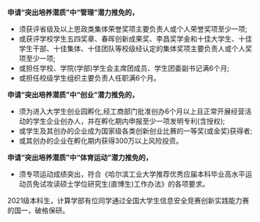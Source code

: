 **申请“突出培养潜质”中“管理”潜力推免的，**

- 须获评省级及以上思政类集体荣誉奖项主要负责人或个人荣誉奖项至少一项;
- 或获评学校学生五四奖章、春晖创新成果奖、李昌奖学金和十佳大学生、十佳学生干部、十佳集体、十佳团队等校级经认定的集体奖项主要负责人或个人奖项至少一项;
- 或担任学校、学院(学部)学生会主席团成员、学生团委副书记满6个月;
- 或担任校级学生组织主要负责人任职满6个月。
  
**申请“突出培养潜质”中“创业”潜力推免的，**

- 须为进入大学生创业园孵化,经工商部门批准创办6个月以上且正常开展经营活动的学生企业创办人，并在孵化期内申报至少一项发明专利(含授权);
- 或学生及其创办的企业成为国家级各类创新创业比赛的一等奖(或金奖)获得者;
- 或其创办的企业在孵化期内获得300万以上风险投资。

**申请“突出培养潜质”中“体育运动”潜力推免的，**

- 须专项运动成绩突出，符合《哈尔滨工业大学推荐优秀应届本科毕业高水平运动员免试攻读硕士学位研究生(直博生)工作办法》的各项要求。


2021级本科生，计算学部有位同学通过全国大学生信息安全竞赛创新实践能力赛的国一，破格保研。
